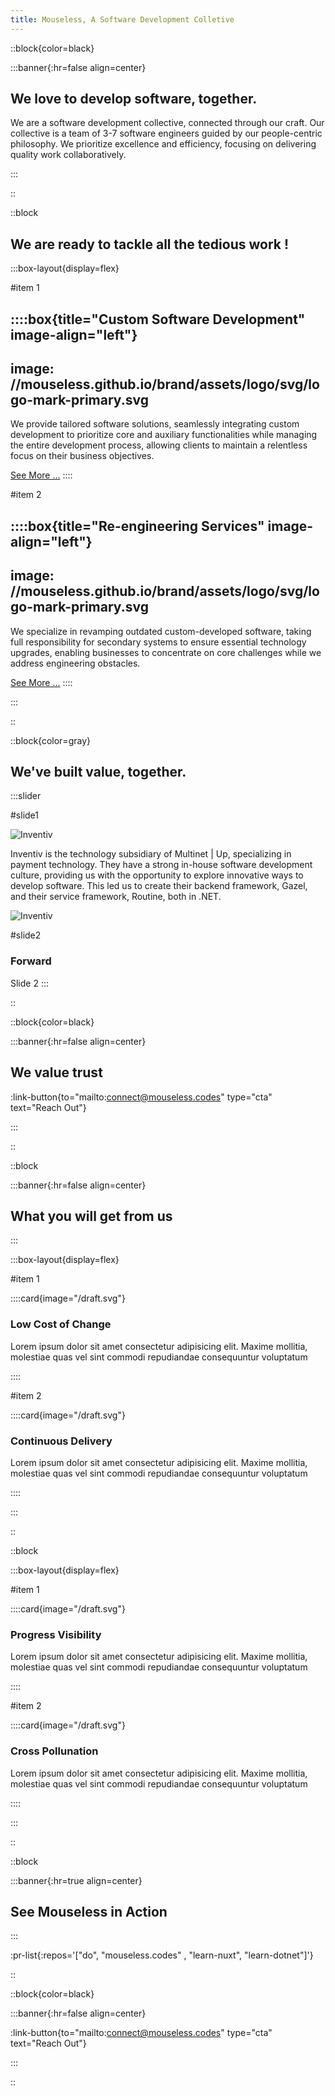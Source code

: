 ```yaml
---
title: Mouseless, A Software Development Colletive
---
```


::block{color=black}

:::banner{:hr=false align=center}

## We love to develop software, together.

We are a software development collective, connected through our craft. Our
collective is a team of 3-7 software engineers guided by our people-centric
philosophy. We prioritize excellence and efficiency, focusing on delivering
quality work collaboratively.

:::

::

::block

## We are ready to tackle all the tedious work !

:::box-layout{display=flex}

#item 1

::::box{title="Custom Software Development" image-align="left"}
---
image: //mouseless.github.io/brand/assets/logo/svg/logo-mark-primary.svg
---

We provide tailored software solutions, seamlessly integrating custom
development to prioritize core and auxiliary functionalities while managing the
entire development process, allowing clients to maintain a relentless focus on
their business objectives.

[See More ...](services.md)
::::

#item 2

::::box{title="Re-engineering Services" image-align="left"}
---
image: //mouseless.github.io/brand/assets/logo/svg/logo-mark-primary.svg
---

We specialize in revamping outdated custom-developed software, taking full
responsibility for secondary systems to ensure essential technology upgrades,
enabling businesses to concentrate on core challenges while we address
engineering obstacles.

[See More ...](services.md)
::::

:::

::

::block{color=gray}

## We've built value, together.

:::slider

#slide1

![Inventiv](logo_inventiv.svg)

Inventiv is the technology subsidiary of Multinet | Up, specializing in payment
technology. They have a strong in-house software development culture, providing
us with the opportunity to explore innovative ways to develop software. This led
us to create their backend framework, Gazel, and their service
framework, Routine, both in .NET.

![Inventiv](inventive_stack.png)

#slide2

### Forward

Slide 2
:::

::

::block{color=black}

:::banner{:hr=false align=center}

## We value trust

:link-button{to="mailto:connect@mouseless.codes" type="cta" text="Reach Out"}

:::

::

::block

:::banner{:hr=false align=center}

## What **you** will get from us

:::

:::box-layout{display=flex}

#item 1

::::card{image="/draft.svg"}

### Low Cost of Change

Lorem ipsum dolor sit amet consectetur adipisicing elit. Maxime mollitia,
molestiae quas vel sint commodi repudiandae consequuntur voluptatum

::::

#item 2

::::card{image="/draft.svg"}

### Continuous Delivery

Lorem ipsum dolor sit amet consectetur adipisicing elit. Maxime mollitia,
molestiae quas vel sint commodi repudiandae consequuntur voluptatum

::::

:::

::

::block

:::box-layout{display=flex}

#item 1

::::card{image="/draft.svg"}

### Progress Visibility

Lorem ipsum dolor sit amet consectetur adipisicing elit. Maxime mollitia,
molestiae quas vel sint commodi repudiandae consequuntur voluptatum

::::

#item 2

::::card{image="/draft.svg"}

### Cross Pollunation

Lorem ipsum dolor sit amet consectetur adipisicing elit. Maxime mollitia,
molestiae quas vel sint commodi repudiandae consequuntur voluptatum

::::

:::

::

::block

:::banner{:hr=true align=center}

## See Mouseless in Action

:::

:pr-list{:repos='["do", "mouseless.codes" , "learn-nuxt", "learn-dotnet"]'}

::

::block{color=black}

:::banner{:hr=false align=center}

:link-button{to="mailto:connect@mouseless.codes" type="cta" text="Reach Out"}

:::

::

